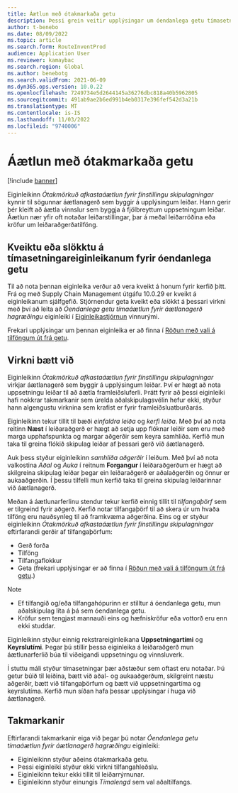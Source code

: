 ```yaml
---
title: Áætlun með ótakmarkaða getu
description: Þessi grein veitir upplýsingar um óendanlega getu tímasetningu. Það lýsir einnig núverandi takmörkunum á eiginleikum.
author: t-benebo
ms.date: 08/09/2022
ms.topic: article
ms.search.form: RouteInventProd
audience: Application User
ms.reviewer: kamaybac
ms.search.region: Global
ms.author: benebotg
ms.search.validFrom: 2021-06-09
ms.dyn365.ops.version: 10.0.22
ms.openlocfilehash: 7249734e5d2644145a36276dbc818a40b5962805
ms.sourcegitcommit: 491ab9ae2b6ed991b4eb0317e396fef542d3a21b
ms.translationtype: MT
ms.contentlocale: is-IS
ms.lasthandoff: 11/03/2022
ms.locfileid: "9740006"
---
```

# <a name="scheduling-with-infinite-capacity"></a>Áætlun með ótakmarkaða getu

[!include [banner](../../includes/banner.md)]

Eiginleikinn *Ótakmörkuð afkastaáætlun fyrir fínstillingu skipulagningar* kynnir til sögunnar áætlanagerð sem byggir á upplýsingum leiðar. Hann gerir þér kleift að áætla vinnslur sem byggja á fjölbreyttum uppsetningum leiðar. Áætlun nær yfir oft notaðar leiðarstillingar, þar á meðal leiðarröðina eða kröfur um leiðaraðgerðatilföng.

## <a name="turn-the-infinite-capacity-scheduling-feature-on-or-off"></a>Kveiktu eða slökktu á tímasetningareiginleikanum fyrir óendanlega getu

Til að nota þennan eiginleika verður að vera kveikt á honum fyrir kerfið þitt. Frá og með Supply Chain Management útgáfu 10.0.29 er kveikt á eiginleikanum sjálfgefið. Stjórnendur geta kveikt eða slökkt á þessari virkni með því að leita að *Óendanlega getu tímaáætlun fyrir áætlanagerð hagræðingu* eiginleiki í [Eiginleikastjórnun](../../../fin-ops-core/fin-ops/get-started/feature-management/feature-management-overview.md) vinnurými.

Frekari upplýsingar um þennan eiginleika er að finna í [Röðun með vali á tilföngum út frá getu](capability-based-scheduling.md).

## <a name="added-functionality"></a>Virkni bætt við

Eiginleikinn *Ótakmörkuð afkastaáætlun fyrir fínstillingu skipulagningar* virkjar áætlanagerð sem byggir á upplýsingum leiðar. Því er hægt að nota uppsetningu leiðar til að áætla framleiðsluferli. Þrátt fyrir að þessi eiginleiki hafi nokkrar takmarkanir sem úrelda aðalskipulagsvélin hefur ekki, styður hann algengustu virknina sem krafist er fyrir framleiðsluatburðarás.

Eiginleikinn tekur tillit til bæði *einfaldra leiða* og *kerfi leiða*. Með því að nota reitinn **Næst** í leiðaraðgerð er hægt að setja upp flóknar leiðir sem eru með marga upphafspunkta og margar aðgerðir sem keyra samhliða. Kerfið mun taka til greina flókið skipulag leiðar af þessari gerð við áætlanagerð.

Auk þess styður eiginleikinn *samhliða aðgerðir* í leiðum. Með því að nota valkostina *Aðal* og *Auka* í reitnum **Forgangur** í leiðaraðgerðum er hægt að skilgreina skipulag leiðar þegar ein leiðaraðgerð er aðalaðgerðin og önnur er aukaaðgerðin. Í þessu tilfelli mun kerfið taka til greina skipulag leiðarinnar við áætlanagerð.

Meðan á áætlunarferlinu stendur tekur kerfið einnig tillit til *tilfangaþörf* sem er tilgreind fyrir aðgerð. Kerfið notar tilfangaþörf til að skera úr um hvaða tilföng eru nauðsynleg til að framkvæma aðgerðina. Eins og er styður eiginleikinn *Ótakmörkuð afkastaáætlun fyrir fínstillingu skipulagningar* eftirfarandi gerðir af tilfangaþörfum:

- Gerð forða
- Tilföng
- Tilfangaflokkur
- Geta (frekari upplýsingar er að finna í [Röðun með vali á tilföngum út frá getu](capability-based-scheduling.md).)

> [!NOTE]
>
> - Ef tilfangið og/eða tilfangahópurinn er stilltur á óendanlega getu, mun aðalskipulag líta á þá sem óendanlega getu.
> - Kröfur sem tengjast mannauði eins og hæfniskröfur eða vottorð eru enn ekki studdar.

Eiginleikinn styður einnig rekstrareiginleikana **Uppsetningartími** og **Keyrslutími**. Þegar þú stillir þessa eiginleika á leiðaraðgerð mun áætlunarferlið búa til viðeigandi uppsetningu og vinnsluverk.

Í stuttu máli styður tímasetningar þær aðstæður sem oftast eru notaðar. Þú getur búið til leiðina, bætt við aðal- og aukaaðgerðum, skilgreint næstu aðgerðir, bætt við tilfangaþörfum og bætt við uppsetningartíma og keyrslutíma. Kerfið mun síðan hafa þessar upplýsingar í huga við áætlanagerð.

## <a name="limitations"></a>Takmarkanir

Eftirfarandi takmarkanir eiga við þegar þú notar *Óendanlega getu tímaáætlun fyrir áætlanagerð hagræðingu* eiginleiki:

- Eiginleikinn styður aðeins ótakmarkaða getu.
- Þessi eiginleiki styður ekki virkni tilfangahleðslu.
- Eiginleikinn tekur ekki tillit til leiðarrýrnunar.
- Eiginleikinn styður einungis *Tímalengd* sem val aðaltilfangs.

